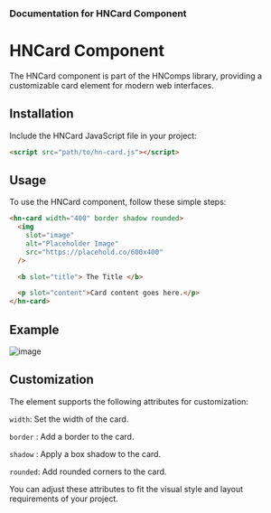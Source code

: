 ### Documentation for HNCard Component

# HNCard Component

The HNCard component is part of the HNComps library, providing a customizable card element for modern web interfaces.

## Installation

Include the HNCard JavaScript file in your project:

```html
<script src="path/to/hn-card.js"></script>
```

## Usage

To use the HNCard component, follow these simple steps:

```html
<hn-card width="400" border shadow rounded>
  <img
    slot="image"
    alt="Placeholder Image"
    src="https://placehold.co/600x400"
  />

  <b slot="title"> The Title </b>

  <p slot="content">Card content goes here.</p>
</hn-card>
```

## Example

![image](https://github.com/hajdunorbert/hncomps/assets/143267212/c769dc3e-1131-4ab9-be15-ad894b8f8803)

## Customization

The <hn-card> element supports the following attributes for customization:

`width`: Set the width of the card.

`border` : Add a border to the card.

`shadow` : Apply a box shadow to the card.

`rounded`: Add rounded corners to the card.

You can adjust these attributes to fit the visual style and layout requirements of your project.
